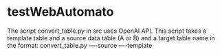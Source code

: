 # testWebAutomato
The script convert_table.py in src uses OpenAI API.
This script takes a template table and a source data table (A or B) and a target table name in the format:
convert_table.py —-source <source CSV> —-template <template CSV> —-target <target CSV>

As the output, the user receives the target table (for exmple, target.csv in data) in the Template format (columns, value formats) but with values from the source table.

My thoughts on edge cases and how they can be overcome:
1) I don't automatically generate data mapping code for each column display in the final Template format but used own function;
2) Check that all data has been transferred correctly by checksums in the source and target files. Now check only numbers of rows in the source and target;
3) Need to work with mapping types and formats in prompt message to receive python-style types and formats;
4) Used levenstain distance for determining similarity tempate column names and source column names (for exmple, template.csv_table_A.csv_ratio.csv in data);
5) Used cosinuse distance between embeddings of tempate column names and source column names (for exmple, template.csv_table_A.csv_cos_sim.csv in data).
